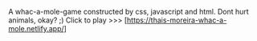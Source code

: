 A whac-a-mole-game constructed by css, javascript and html.
Dont hurt animals, okay? ;)
Click to play >>> [https://thais-moreira-whac-a-mole.netlify.app/]
